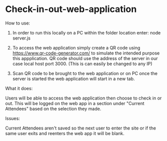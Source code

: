 # Check-in-out-web-application

How to use:

1. In order to run this locally on a PC within the folder location enter:
  node server.js

2. To access the web application simply create a QR code using https://www.qr-code-generator.com/ to simulate the intended purpose this appplication. QR code should use the address of the server in our case local host port 3000. (This is can easily be changed to any IP)

3. Scan QR code to be brought to the web application or on PC once the server is started the web application will start in a new tab.


What it does:

Users will be able to access the web application then choose to check in or out. This will be logged on the web app in a section under "Current Attendees" based on the selection they made.


Issues:

Current Attendees aren't saved so the next user to enter the site or if the same user exits and reenters the web app it will be blank.

